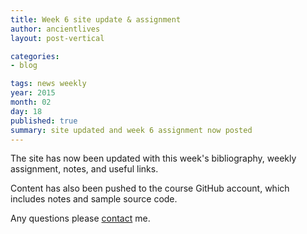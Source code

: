 ```yaml
---
title: Week 6 site update & assignment
author: ancientlives
layout: post-vertical

categories:
- blog

tags: news weekly
year: 2015
month: 02
day: 18
published: true
summary: site updated and week 6 assignment now posted
---
```


The site has now been updated with this week's bibliography, weekly assignment, notes, and useful links.

Content has also been pushed to the course GitHub account, which includes notes and sample source code. 

Any questions please [contact](/contact) me.